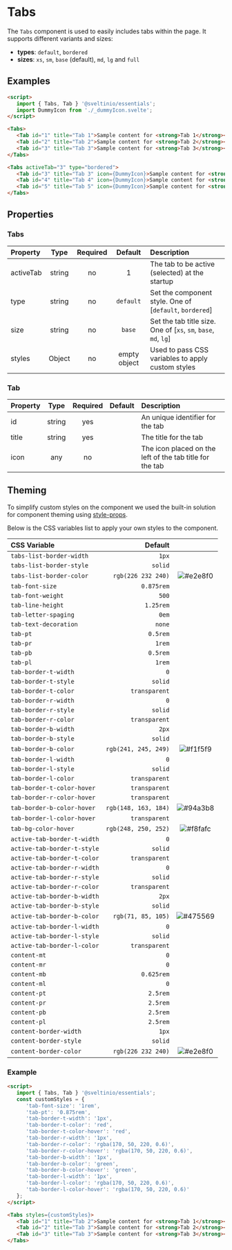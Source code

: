 # Tabs

The `Tabs` component is used to easily includes tabs within the page. It supports different variants and sizes:

- **types**: `default`, `bordered`
- **sizes**: `xs`, `sm`, `base` (default), `md`, `lg` and `full`

## Examples

```html
<script>
   import { Tabs, Tab } '@sveltinio/essentials';
   import DummyIcon from './_dummyIcon.svelte';
</script>

<Tabs>
   <Tab id="1" title="Tab 1">Sample content for <strong>Tab 1</strong></Tab>
   <Tab id="2" title="Tab 2">Sample content for <strong>Tab 2</strong></Tab>
   <Tab id="3" title="Tab 3">Sample content for <strong>Tab 3</strong></Tab>
</Tabs>

<Tabs activeTab="3" type="bordered">
   <Tab id="3" title="Tab 3" icon={DummyIcon}>Sample content for <strong>Tab 3</strong></Tab>
   <Tab id="4" title="Tab 4" icon={DummyIcon}>Sample content for <strong>Tab 4</strong></Tab>
   <Tab id="5" title="Tab 5" icon={DummyIcon}>Sample content for <strong>Tab 5</strong></Tab>
</Tabs>
```

## Properties

### Tabs

| Property  |  Type  | Required | Default      | Description                                                     |
| :-------- | :----: | :------: | :----------: | :-------------------------------------------------------------- |
| activeTab | string |    no    | 1            | The tab to be active (selected) at the startup                  |
| type      | string |    no    | `default`    | Set the component style. One of [`default`, `bordered`]         |
| size      | string |    no    | `base`       | Set the tab title size. One of [`xs`, `sm`, `base`, `md`, `lg`] |
| styles    | Object |    no    | empty object | Used to pass CSS variables to apply custom styles               |

### Tab

| Property |  Type   | Required | Default          | Description                                              |
| :------- | :-----: | :------: | :--------------: | :--------------------------------------------------------|
| id       | string  | yes      |                  | An unique identifier for the tab                         |
| title    | string  | yes      |                  | The title for the tab                                    |
| icon     | any     | no       |                  | The icon placed on the left of the tab title for the tab |

## Theming

To simplify custom styles on the component we used the built-in solution for component theming using [style-props].

Below is the CSS variables list to apply your own styles to the component.

| CSS Variable                | Default              | |
| :-------------------------- | -------------------: | :----------------------------------------------------------: |
| `tabs-list-border-width`    | `1px`                | |
| `tabs-list-border-style`    | `solid`              | |
| `tabs-list-border-color`    | `rgb(226 232 240)`   | ![#e2e8f0](https://via.placeholder.com/15/e2e8f0/e2e8f0.png) |
| `tab-font-size`             | `0.875rem`           | |
| `tab-font-weight`           | `500`                | |
| `tab-line-height`           | `1.25rem`            | |
| `tab-letter-spaging`        | `0em`                | |
| `tab-text-decoration`       | `none`               | |
| `tab-pt`                    | `0.5rem`             | |
| `tab-pr`                    | `1rem`               | |
| `tab-pb`                    | `0.5rem`             | |
| `tab-pl`                    | `1rem`               | |
| `tab-border-t-width`        | `0`                  | |
| `tab-border-t-style`        | `solid`              | |
| `tab-border-t-color`        | `transparent`        | |
| `tab-border-r-width`        | `0`                  | |
| `tab-border-r-style`        | `solid`              | |
| `tab-border-r-color`        | `transparent`        | |
| `tab-border-b-width`        | `2px`                | |
| `tab-border-b-style`        | `solid`              | |
| `tab-border-b-color`        | `rgb(241, 245, 249)` | ![#f1f5f9](https://via.placeholder.com/15/f1f5f9/f1f5f9.png) |
| `tab-border-l-width`        | `0`                  | |
| `tab-border-l-style`        | `solid`              | |
| `tab-border-l-color`        | `transparent`        | |
| `tab-border-t-color-hover`  | `transparent`        | |
| `tab-border-r-color-hover`  | `transparent`        | |
| `tab-border-b-color-hover`  | `rgb(148, 163, 184)` | ![#94a3b8](https://via.placeholder.com/15/94a3b8/94a3b8.png) |
| `tab-border-l-color-hover`  | `transparent`        | |
| `tab-bg-color-hover`        | `rgb(248, 250, 252)` | ![#f8fafc](https://via.placeholder.com/15/f8fafc/f8fafc.png) |
| `active-tab-border-t-width` | `0`                  | |
| `active-tab-border-t-style` | `solid`              | |
| `active-tab-border-t-color` | `transparent`        | |
| `active-tab-border-r-width` | `0`                  | |
| `active-tab-border-r-style` | `solid`              | |
| `active-tab-border-r-color` | `transparent`        | |
| `active-tab-border-b-width` | `2px`                | |
| `active-tab-border-b-style` | `solid`              | |
| `active-tab-border-b-color` | `rgb(71, 85, 105)`   | ![#475569](https://via.placeholder.com/15/475569/475569.png) |
| `active-tab-border-l-width` | `0`                  | |
| `active-tab-border-l-style` | `solid`              | |
| `active-tab-border-l-color` | `transparent`        | |
| `content-mt`                | `0`                  | |
| `content-mr`                | `0`                  | |
| `content-mb`                | `0.625rem`           | |
| `content-ml`                | `0`                  | |
| `content-pt`                | `2.5rem`             | |
| `content-pr`                | `2.5rem`             | |
| `content-pb`                | `2.5rem`             | |
| `content-pl`                | `2.5rem`             | |
| `content-border-width`      | `1px`                | |
| `content-border-style`      | `solid`              | |
| `content-border-color`      | `rgb(226 232 240)`   | ![#e2e8f0](https://via.placeholder.com/15/e2e8f0/e2e8f0.png) |

[style-props]: https://svelte.dev/docs#template-syntax-component-directives---style-props

### Example

```html
<script>
   import { Tabs, Tab } '@sveltinio/essentials';
   const customStyles = {
      'tab-font-size': '1rem',
      'tab-pt': '0.875rem',
      'tab-border-t-width': '1px',
      'tab-border-t-color': 'red',
      'tab-border-t-color-hover': 'red',
      'tab-border-r-width': '1px',
      'tab-border-r-color': 'rgba(170, 50, 220, 0.6)',
      'tab-border-r-color-hover': 'rgba(170, 50, 220, 0.6)',
      'tab-border-b-width': '1px',
      'tab-border-b-color': 'green',
      'tab-border-b-color-hover': 'green',
      'tab-border-l-width': '1px',
      'tab-border-l-color': 'rgba(170, 50, 220, 0.6)',
      'tab-border-l-color-hover': 'rgba(170, 50, 220, 0.6)'
   };
</script>

<Tabs styles={customStyles}>
   <Tab id="1" title="Tab 2">Sample content for <strong>Tab 1</strong></Tab>
   <Tab id="2" title="Tab 3">Sample content for <strong>Tab 2</strong></Tab>
   <Tab id="3" title="Tab 3">Sample content for <strong>Tab 3</strong></Tab>
</Tabs>
```

